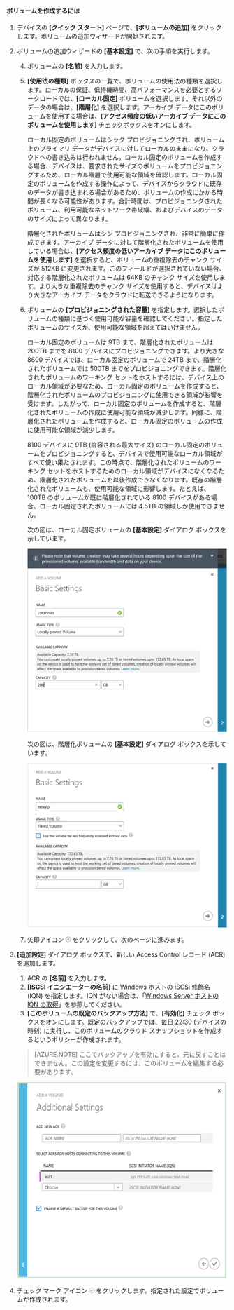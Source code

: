 <!--author=SharS last changed: 02/04/2016-->

#### ボリュームを作成するには

1. デバイスの **[クイック スタート]** ページで、**[ボリュームの追加]** をクリックします。ボリュームの追加ウィザードが開始されます。

2. ボリュームの追加ウィザードの **[基本設定]** で、次の手順を実行します。

	4. ボリュームの **[名前]** を入力します。
	5. **[使用法の種類]** ボックスの一覧で、ボリュームの使用法の種類を選択します。ローカルの保証、低待機時間、高パフォーマンスを必要とするワークロードでは、**[ローカル固定]** ボリュームを選択します。それ以外のデータの場合は、**[階層化]** を選択します。アーカイブ データにこのボリュームを使用する場合は、**[アクセス頻度の低いアーカイブ データにこのボリュームを使用します]** チェックボックスをオンにします。 
	
		ローカル固定のボリュームはシック プロビジョニングされ、ボリューム上のプライマリ データがデバイスに対してローカルのままになり、クラウドへの書き込みは行われません。ローカル固定のボリュームを作成する場合、デバイスは、要求されたサイズのボリュームをプロビジョニングするため、ローカル階層で使用可能な領域を確認します。ローカル固定のボリュームを作成する操作によって、デバイスからクラウドに既存のデータが書き込まれる場合があるため、ボリュームの作成にかかる時間が長くなる可能性があります。合計時間は、プロビジョニングされたボリューム、利用可能なネットワーク帯域幅、およびデバイスのデータのサイズによって異なります。

		階層化されたボリュームはシン プロビジョニングされ、非常に簡単に作成できます。アーカイブ データに対して階層化されたボリュームを使用している場合は、**[アクセス頻度の低いアーカイブ データにこのボリュームを使用します]** を選択すると、ボリュームの重複除去のチャンク サイズが 512KB に変更されます。このフィールドが選択されていない場合、対応する階層化されたボリュームは 64KB のチャンク サイズを使用します。より大きな重複除去のチャンク サイズを使用すると、デバイスはより大きなアーカイブ データをクラウドに転送できるようになります。

	3. ボリュームの **[プロビジョニングされた容量]** を指定します。選択したボリュームの種類に基づく使用可能な容量を確認してください。指定したボリュームのサイズが、使用可能な領域を超えてはいけません。

		ローカル固定のボリュームは 9TB まで、階層化されたボリュームは 200TB までを 8100 デバイスにプロビジョニングできます。より大きな 8600 デバイスでは、ローカル固定のボリュームで 24TB まで、階層化されたボリュームでは 500TB までをプロビジョニングできます。階層化されたボリュームのワーキング セットをホストするには、デバイス上のローカル領域が必要なため、ローカル固定のボリュームを作成すると、階層化されたボリュームのプロビジョニングに使用できる領域が影響を受けます。したがって、ローカル固定のボリュームを作成すると、階層化されたボリュームの作成に使用可能な領域が減少します。同様に、階層化されたボリュームを作成すると、ローカル固定のボリュームの作成に使用可能な領域が減少します。

		8100 デバイスに 9TB (許容される最大サイズ) のローカル固定のボリュームをプロビジョニングすると、デバイスで使用可能なローカル領域がすべて使い果たされます。この時点で、階層化されたボリュームのワーキング セットをホストするためのローカル領域がデバイスになくなるため、階層化されたボリュームを以後作成できなくなります。既存の階層化されたボリュームも、使用可能な領域に影響します。たとえば、100TB のボリュームが既に階層化されている 8100 デバイスがある場合、ローカル固定されたボリュームには 4.5TB の領域しか使用できません。

        次の図は、ローカル固定ボリュームの **[基本設定]** ダイアログ ボックスを示しています。

         ![ローカル ボリュームの追加](./media/storsimple-create-volume-u2/add-local-volume-include.png)

        次の図は、階層化ボリュームの **[基本設定]** ダイアログ ボックスを示しています。

         ![ローカル ボリュームの追加](./media/storsimple-create-volume-u2/add-tiered-volume-include.png)

   4. 矢印アイコン ![矢印アイコン](./media/storsimple-create-volume-u2/HCS_ArrowIcon-include.png) をクリックして、次のページに進みます。


3. **[追加設定]** ダイアログ ボックスで、新しい Access Control レコード (ACR) を追加します。

	1. ACR の **[名前]** を入力します。
	2. **[ISCSI イニシエーターの名前]** に Windows ホストの iSCSI 修飾名 (IQN) を指定します。IQN がない場合は、「[Windows Server ホストの IQN の取得](#get-the-iqn-of-a-windows-server-host)」を参照してください。
	3. **[このボリュームの既定のバックアップ方法]** で、**[有効化]** チェック ボックスをオンにします。既定のバックアップでは、毎日 22:30 (デバイスの時刻) に実行し、このボリュームのクラウド スナップショットを作成するというポリシーが作成されます。
	 
     > [AZURE.NOTE] ここでバックアップを有効にすると、元に戻すことはできません。この設定を変更するには、このボリュームを編集する必要があります。

     ![ボリュームの追加](./media/storsimple-create-volume-u2/AddVolumeAdditionalSettings1.png)

4. チェック マーク アイコン ![チェック マーク アイコン](./media/storsimple-create-volume-u2/HCS_CheckIcon-include.png) をクリックします。指定された設定でボリュームが作成されます。

<!---HONumber=AcomDC_0211_2016-->